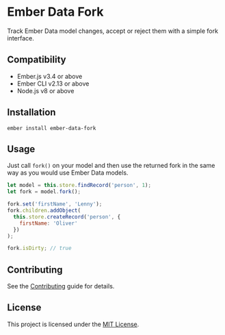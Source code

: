 Ember Data Fork
==============================================================================

Track Ember Data model changes, accept or reject them with a simple fork interface.


Compatibility
------------------------------------------------------------------------------

* Ember.js v3.4 or above
* Ember CLI v2.13 or above
* Node.js v8 or above


Installation
------------------------------------------------------------------------------

```
ember install ember-data-fork
```


Usage
------------------------------------------------------------------------------

Just call `fork()` on your model and then use the returned fork in the same way as
you would use Ember Data models.

```javascript
let model = this.store.findRecord('person', 1);
let fork = model.fork();

fork.set('firstName', 'Lenny');
fork.children.addObject(
  this.store.createRecord('person', {
    firstName: 'Oliver'
  })
);

fork.isDirty; // true
```


Contributing
------------------------------------------------------------------------------

See the [Contributing](CONTRIBUTING.md) guide for details.


License
------------------------------------------------------------------------------

This project is licensed under the [MIT License](LICENSE.md).
